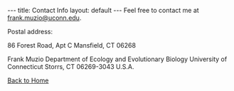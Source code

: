 --- title: Contact Info layout: default --- Feel free to contact me at <frank.muzio@uconn.edu>. 

Postal address: 

86 Forest Road, Apt C    Mansfield, CT 06268

Frank Muzio Department of Ecology and Evolutionary Biology University of Connecticut Storrs, CT 06269-3043 U.S.A. 

[Back to Home](https://xxxx.github.io/) 
